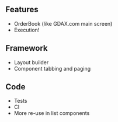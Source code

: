 ## Features
- OrderBook (like GDAX.com main screen)
- Execution!

## Framework
- Layout builder
- Component tabbing and paging

## Code
- Tests
- CI
- More re-use in list components
